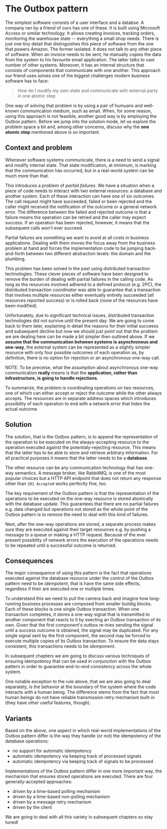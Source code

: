 # The Outbox pattern

The simplest software consists of a user interface and a databse. A company ran by a friend of ours has one of these. It is built using Microsoft Access or similar technology. It allows creating invoices, tracking orders, monitoring the warehouse state -- everything a small shop needs. There is just one tiny detail that distinguishes this piece of software from the one that powers Amazon. The former isolated. It does not talk to any other piece of software. When an invoice needs to be sent, he manually copies the data from the system to his favourite email application. The latter talks to vast number of other systems. Moreover, it has an internal structure that consists of components that communicate with one another. This approach our friend uses solves one of the biggest challenges modern business software has to face:

> How do I modify my own state and communicate with external party in one atomic step

One way of solving that problem is by using a pair of humuans and well-known communication medium, such as email. When, for some reason, using this approach is not feasible, another good way is by employing the Outbox pattern. Before we jump into the solution mode, let us explore the problem space a bit and, among other concerns, discuss why the **one atomic step** mentioned above is so important.

## Context and problem

Whenever software systems communicate, there is a need to send a signal and modify internal state. That state modification, at minimum, is marking that the communication has occurred, but in a real-world system can be much more than that.

This introduces a problem of _partial failures_. We have a situation when a piece of code needs to interact with two external resources: a database and another system. Each of these interaction can have one of six outcomes. The call request might have succeeded, failed or been rejected and the caller might received the notification of the outcome or a general network error. The difference between the failed and rejected outcome is that a failure means the operation can be retried and the caller may expect success. If an operation has been rejected, however, it means that the subsequent calls won't ever succeed.

Partial failures are something we want to avoid at all costs in business applications. Dealing with them moves the focus away from the business problem at hand and forces the implementation code to be jumping back-and-forth between two different abstraction levels: the domain and the plumbing.

This problem has been solved in the past using distributed transaction technologies. These clever pieces of software have been designed to remove the burden of dealing with partial failures in the calling code. As long as the resources involved adhered to a defined protocol (e.g. 2PC), the distributed transaction _coordinator_ was able to guarantee that a transaction that involves multiple resources either eventually entirely succeeded (all resources reported success) or is rolled back (none of the resources have been modified).

Unfortunately, due to significant technical issues, distributed transaction technologies did not survive until the present day. We are going to come back to them later, explaining in detail the reasons for their initial succeess and subsequent decline but now we should just point out that the problem we are dealing here can be made a bit simpler then outlined above. If we **assume that the communication between systems is asynchronous and one-way**, the external system can be represented as a slightly simpler resource with only four possible outcomes of each operation as, by definition, there is no option for rejection or an asynchronous one-way call.

NOTE: To be preceise, what the assumption about asynchronous one-way communication __really__ means is that the **application, rather than infrastructure, is going to handle rejections**.

To summarize, the problem is coordinating operations on two resources, one of which can either accept or reject the outcome while the other always accepts. The resources are in separate address spaces which introduces possibility of each operation to end with a network error that hides the actual outcome.

## Solution

The solution, that is the Outbox pattern, is to append the representation of the operation to be executed on the always-accepting resource to the operation executed against the potentialy-rejecting resource. This means that the latter has to be able to store and retrieve arbitrary information. For all practical purposes it means that the latter needs to be a **database**.

The other resource can be any communication technology that has one-way semantics. A message broker, like RabbitMQ, is one of the most popular choices but a HTTP API endpoint that does not return any response other than `201 Accepted` works perfectly fine, too.

The key requirement of the Outbox pattern is that the representation of the operations to be executed on the one-way resource is stored atomically with the database update. This guarantees that there are no partial failures e.g. data changed but operations not stored as the whole point of the Outbox pattern is to remove the need to deal with this kind of failures.

Next, after the one-way operations are stored, a separate process makes sure they are executed against their target resources e.g. by pushing a message to a queue or making a HTTP request. Because of the ever present possiblity of network errors the execution of the operations needs to be repeated until a successful outcome is returned.

## Consequences

The major consequence of using this pattern is the fact that operations executed against the database resource under the control of the Outbox pattern need to be *idempotent*, that is have the same side effects, regardless if their are executed one or multiple times.

To understand this we need to pull the camera back and imagine how long-running business processes are composed from smaller buildig blocks. Each of these blocks is one single Outbox transaction. When one transaction completes, it stores a one-way signal that is transmitted to another component that reacts to it by execting an Outbox transaction of its own. Given that the first component's outbox re-tries sending the signal until a success outcome is obtained, the signal may be duplicated. For any single signal sent by the first component, the second may be forced to execute multiple copies of its Outbox transaction. To ensure the data stays consistent, this transactions needs to be *idemponent*.

In subsequent chapters we are going to discuss various techniques of ensuring idempotency that can be used *in conjunction* with the Outbox pattern in order to guarantee end-to-end consistency across the whole system.

One notable exception to the rule above, that we are also going to deal separately, is the behavior at the boundary of the system where the code interacts with a human being. The difference stems from the fact that most human beings do not have reliable transmission retry mechanism built-in (they have other useful features, though).

## Variants

Based on the above, one aspect in which real-world implementations of the Outbox pattern differ is the way they handle (or not) the idempotency of the database operations:
 - no support for automatic idempotency
 - automatic idempotency via keeping track of processed signals
 - automatic idempotency via keeping track of signals to be processed

Implementations of the Outbox pattern differ in one more important way, the mechanism that ensures stored operations are executed. There are four generally-accepted approaches:
 - driven by a time-based polling mechanism
 - driven by a time-based non-polling mechanism 
 - driven by a message retry mechanism
 - driven by the client

We are going to deal with all this variety in subsequent chapters so stay tuned!


